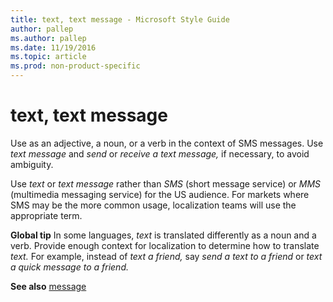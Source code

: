 ```yaml
---
title: text, text message - Microsoft Style Guide
author: pallep
ms.author: pallep
ms.date: 11/19/2016
ms.topic: article
ms.prod: non-product-specific
---
```


# text, text message

Use as an adjective, a noun, or a verb in the context of SMS messages. Use *text message* and *send* or *receive* *a text message,* if necessary, to avoid ambiguity. 

Use *text* or *text message* rather than *SMS* (short message service) or *MMS* (multimedia
messaging service) for the US audience. For markets where SMS may be
the more common usage, localization teams will use the appropriate term.

**Global tip**  In some languages, *text* is translated differently as a noun and a verb. Provide enough context for localization to determine how to translate *text.* For example, instead of *text a friend,* say *send a text to a friend* or *text a quick message to a friend.*

**See also** [message](/style-guide/a-z-word-list-term-collections/m/message)
